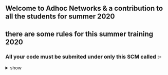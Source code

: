 ##  Welcome to Adhoc Networks & a contribution to all the students for summer 2020
## there are some rules for this summer training 2020

###  All your code must be submited under only this SCM called :-
<details><summary>show</summary>
<p>

```bash
GITHUB  World Most popular version control system 
```
</p>
<img src="git.jpeg">
</details>
